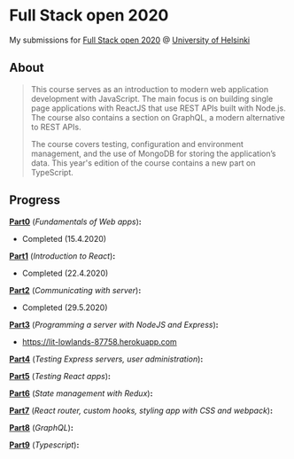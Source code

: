 Full Stack open 2020
======

My submissions for [Full Stack open 2020](https://fullstackopen.com/ "Full Stack open 2020") @ [University of Helsinki](https://www.helsinki.fi/ "University of Helsinki")

## About
>This course serves as an introduction to modern web application development with JavaScript. The main focus is on building single page applications with ReactJS that use REST APIs built with Node.js. The course also contains a section on GraphQL, a modern alternative to REST APIs.
>
>The course covers testing, configuration and environment management, and the use of MongoDB for storing the application’s data.
>This year's edition of the course contains a new part on TypeScript.

## Progress

**[Part0](https://fullstackopen.com/en/part0)** (_Fundamentals of Web apps_)**:**
  * Completed (15.4.2020)

**[Part1](https://fullstackopen.com/en/part1)** (_Introduction to React_)**:**
  * Completed (22.4.2020)

**[Part2](https://fullstackopen.com/en/part2)** (_Communicating with server_)**:**
  * Completed (29.5.2020)

**[Part3](https://fullstackopen.com/en/part3)** (_Programming a server with NodeJS and Express_)**:**
  * https://lit-lowlands-87758.herokuapp.com

**[Part4](https://fullstackopen.com/en/part4)** (_Testing Express servers, user administration_)**:**

**[Part5](https://fullstackopen.com/en/part5)** (_Testing React apps_)**:**

**[Part6](https://fullstackopen.com/en/part6)** (_State management with Redux_)**:**

**[Part7](https://fullstackopen.com/en/part7)** (_React router, custom hooks, styling app with CSS and webpack_)**:**

**[Part8](https://fullstackopen.com/en/part8)** (_GraphQL_)**:**

**[Part9](https://fullstackopen.com/en/part9)** (_Typescript_)**:**

